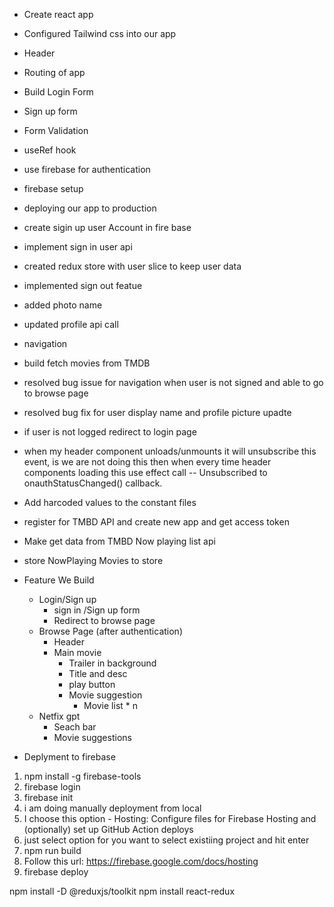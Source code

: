 - Create react app
- Configured Tailwind css into our app
- Header
- Routing of app
- Build Login Form
- Sign up form
- Form Validation
- useRef hook
- use firebase for authentication
- firebase setup
- deploying our app to production
- create sigin up user Account in fire base
- implement sign in user api
- created redux store with user slice to keep user data
- implemented sign out featue
- added photo name
- updated profile api call
- navigation
- build fetch movies from TMDB
- resolved bug issue for navigation when user is not signed and able to go to browse page 
- resolved bug fix for user display name and profile picture upadte
- if user is not logged redirect to login page
- when my header component unloads/unmounts it will unsubscribe this event, is we are not doing this then when every time header components loading this use effect call -- Unsubscribed to onauthStatusChanged() callback.

- Add harcoded values to the constant files
- register for TMBD API and create new app and get access token
- Make get data from TMBD Now playing list api
- store NowPlaying Movies to store






- Feature We Build
    - Login/Sign up
      - sign in /Sign up form
      - Redirect to browse page
    - Browse Page (after authentication)
      - Header
      - Main movie 
        - Trailer in background
        - Title and desc
        - play button
        - Movie suggestion
          - Movie list * n
  - Netfix gpt
    - Seach bar
    - Movie suggestions


- Deplyment to firebase
1. npm install -g firebase-tools
2. firebase login
3. firebase init
4. i am doing manually deployment from local
5. I choose this option -  Hosting: Configure files for Firebase Hosting and (optionally) set up GitHub Action deploys
6. just select option for you want to select existiing project and hit enter
7. npm run build
8. Follow this url: https://firebase.google.com/docs/hosting
9. firebase deploy


npm install -D @reduxjs/toolkit
npm install react-redux